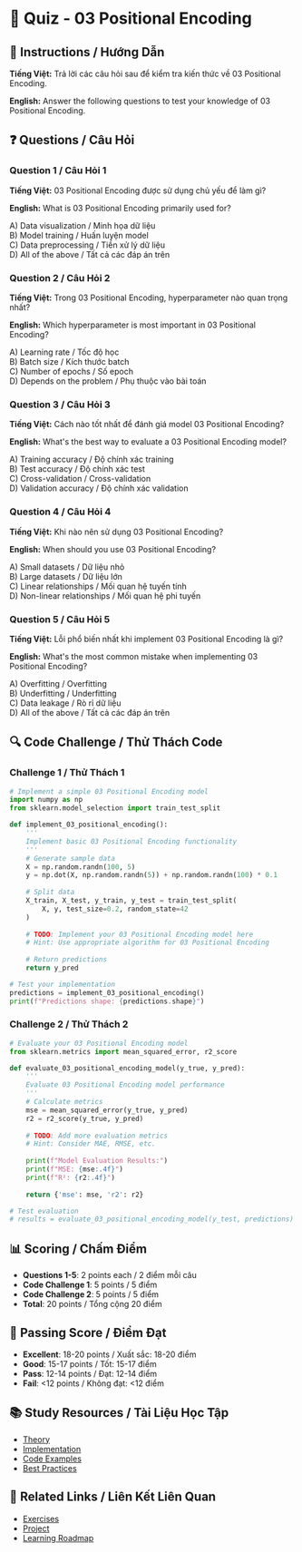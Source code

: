 # 🧠 Quiz - 03 Positional Encoding

## 📝 Instructions / Hướng Dẫn

**Tiếng Việt:** Trả lời các câu hỏi sau để kiểm tra kiến thức về 03 Positional Encoding.

**English:** Answer the following questions to test your knowledge of 03 Positional Encoding.

## ❓ Questions / Câu Hỏi

### Question 1 / Câu Hỏi 1
**Tiếng Việt:** 03 Positional Encoding được sử dụng chủ yếu để làm gì?

**English:** What is 03 Positional Encoding primarily used for?

A) Data visualization / Minh họa dữ liệu  
B) Model training / Huấn luyện model  
C) Data preprocessing / Tiền xử lý dữ liệu  
D) All of the above / Tất cả các đáp án trên

### Question 2 / Câu Hỏi 2
**Tiếng Việt:** Trong 03 Positional Encoding, hyperparameter nào quan trọng nhất?

**English:** Which hyperparameter is most important in 03 Positional Encoding?

A) Learning rate / Tốc độ học  
B) Batch size / Kích thước batch  
C) Number of epochs / Số epoch  
D) Depends on the problem / Phụ thuộc vào bài toán

### Question 3 / Câu Hỏi 3
**Tiếng Việt:** Cách nào tốt nhất để đánh giá model 03 Positional Encoding?

**English:** What's the best way to evaluate a 03 Positional Encoding model?

A) Training accuracy / Độ chính xác training  
B) Test accuracy / Độ chính xác test  
C) Cross-validation / Cross-validation  
D) Validation accuracy / Độ chính xác validation

### Question 4 / Câu Hỏi 4
**Tiếng Việt:** Khi nào nên sử dụng 03 Positional Encoding?

**English:** When should you use 03 Positional Encoding?

A) Small datasets / Dữ liệu nhỏ  
B) Large datasets / Dữ liệu lớn  
C) Linear relationships / Mối quan hệ tuyến tính  
D) Non-linear relationships / Mối quan hệ phi tuyến

### Question 5 / Câu Hỏi 5
**Tiếng Việt:** Lỗi phổ biến nhất khi implement 03 Positional Encoding là gì?

**English:** What's the most common mistake when implementing 03 Positional Encoding?

A) Overfitting / Overfitting  
B) Underfitting / Underfitting  
C) Data leakage / Rò rỉ dữ liệu  
D) All of the above / Tất cả các đáp án trên

## 🔍 Code Challenge / Thử Thách Code

### Challenge 1 / Thử Thách 1
```python
# Implement a simple 03 Positional Encoding model
import numpy as np
from sklearn.model_selection import train_test_split

def implement_03_positional_encoding():
    '''
    Implement basic 03 Positional Encoding functionality
    '''
    # Generate sample data
    X = np.random.randn(100, 5)
    y = np.dot(X, np.random.randn(5)) + np.random.randn(100) * 0.1
    
    # Split data
    X_train, X_test, y_train, y_test = train_test_split(
        X, y, test_size=0.2, random_state=42
    )
    
    # TODO: Implement your 03 Positional Encoding model here
    # Hint: Use appropriate algorithm for 03 Positional Encoding
    
    # Return predictions
    return y_pred

# Test your implementation
predictions = implement_03_positional_encoding()
print(f"Predictions shape: {predictions.shape}")
```

### Challenge 2 / Thử Thách 2
```python
# Evaluate your 03 Positional Encoding model
from sklearn.metrics import mean_squared_error, r2_score

def evaluate_03_positional_encoding_model(y_true, y_pred):
    '''
    Evaluate 03 Positional Encoding model performance
    '''
    # Calculate metrics
    mse = mean_squared_error(y_true, y_pred)
    r2 = r2_score(y_true, y_pred)
    
    # TODO: Add more evaluation metrics
    # Hint: Consider MAE, RMSE, etc.
    
    print(f"Model Evaluation Results:")
    print(f"MSE: {mse:.4f}")
    print(f"R²: {r2:.4f}")
    
    return {'mse': mse, 'r2': r2}

# Test evaluation
# results = evaluate_03_positional_encoding_model(y_test, predictions)
```

## 📊 Scoring / Chấm Điểm

- **Questions 1-5**: 2 points each / 2 điểm mỗi câu
- **Code Challenge 1**: 5 points / 5 điểm
- **Code Challenge 2**: 5 points / 5 điểm
- **Total**: 20 points / Tổng cộng 20 điểm

## 🎯 Passing Score / Điểm Đạt

- **Excellent**: 18-20 points / Xuất sắc: 18-20 điểm
- **Good**: 15-17 points / Tốt: 15-17 điểm  
- **Pass**: 12-14 points / Đạt: 12-14 điểm
- **Fail**: <12 points / Không đạt: <12 điểm

## 📚 Study Resources / Tài Liệu Học Tập

- [Theory](./THEORY_03_positional_encoding.md)
- [Implementation](./IMPLEMENTATION_03_positional_encoding.md)
- [Code Examples](./CODE_EXAMPLES_03_positional_encoding.md)
- [Best Practices](./BEST_PRACTICES_03_positional_encoding.md)

## 🔗 Related Links / Liên Kết Liên Quan

- [Exercises](./EXERCISES_03_positional_encoding.md)
- [Project](./PROJECT_03_positional_encoding.md)
- [Learning Roadmap](./LEARNING_ROADMAP_03_positional_encoding.md)
